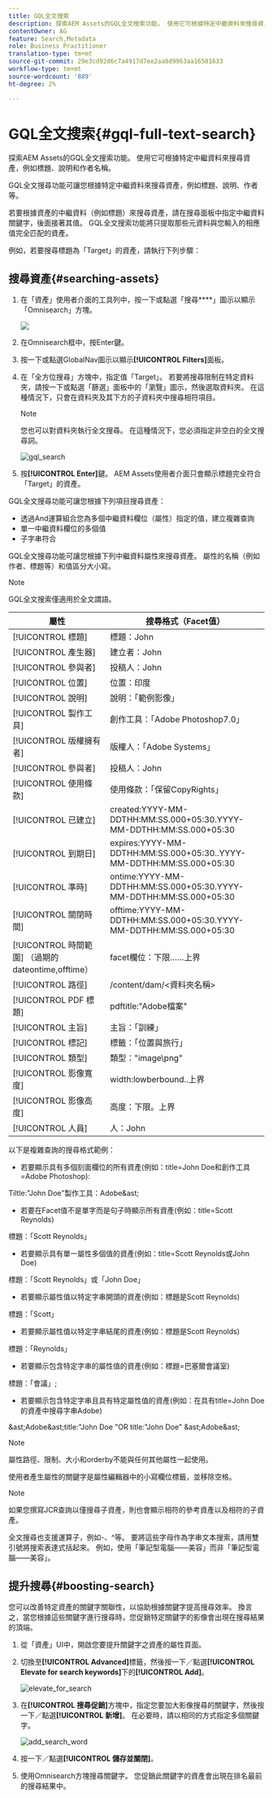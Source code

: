 ```yaml
---
title: GQL全文搜索
description: 探索AEM Assets的GQL全文搜索功能。 使用它可根據特定中繼資料來搜尋資產，例如標題、說明和作者名稱。
contentOwner: AG
feature: Search,Metadata
role: Business Practitioner
translation-type: tm+mt
source-git-commit: 29e3cd92d6c7a4917d7ee2aa8d9963aa16581633
workflow-type: tm+mt
source-wordcount: '889'
ht-degree: 2%

---
```



# GQL全文搜索{#gql-full-text-search}

探索AEM Assets的GQL全文搜索功能。 使用它可根據特定中繼資料來搜尋資產，例如標題、說明和作者名稱。

GQL全文搜尋功能可讓您根據特定中繼資料來搜尋資產，例如標題、說明、作者等。

若要根據資產的中繼資料（例如標題）來搜尋資產，請在搜尋面板中指定中繼資料關鍵字，後面接著其值。 GQL全文搜索功能將只提取那些元資料與您輸入的相應值完全匹配的資產。

例如，若要搜尋標題為「Target」的資產，請執行下列步驟：

## 搜尋資產{#searching-assets}

1. 在「資產」使用者介面的工具列中，按一下或點選「搜尋&#x200B;****」圖示以顯示「Omnisearch」方塊。

   ![](assets/do-not-localize/chlimage_1.png)

1. 在Omnisearch框中，按Enter鍵。
1. 按一下或點選GlobalNav圖示以顯示&#x200B;**[!UICONTROL Filters]**&#x200B;面板。
1. 在「全方位搜尋」方塊中，指定值「Target」。 若要將搜尋限制在特定資料夾，請按一下或點選「篩選」面板中的「瀏覽」圖示，然後選取資料夾。 在這種情況下，只會在資料夾及其下方的子資料夾中搜尋相符項目。

   >[!NOTE]
   >
   >您也可以對資料夾執行全文搜尋。 在這種情況下，您必須指定非空白的全文搜尋詞。

   ![gql_search](assets/gql_search.png)

1. 按&#x200B;**[!UICONTROL Enter]**&#x200B;鍵。 AEM Assets使用者介面只會顯示標題完全符合「Target」的資產。

GQL全文搜尋功能可讓您根據下列項目搜尋資產：

* 透過And運算組合您為多個中繼資料欄位（屬性）指定的值，建立複雜查詢
* 單一中繼資料欄位的多個值
* 子字串符合

GQL全文搜尋功能可讓您根據下列中繼資料屬性來搜尋資產。 屬性的名稱（例如作者、標題等）和值區分大小寫。

>[!NOTE]
>
>GQL全文搜索僅適用於全文謂語。

| 屬性 | 搜尋格式（Facet值） |
|---|---|
| [!UICONTROL 標題] | 標題：John |
| [!UICONTROL 產生器] | 建立者：John |
| [!UICONTROL 參與者] | 投稿人：John |
| [!UICONTROL 位置] | 位置：印度 |
| [!UICONTROL 說明] | 說明：「範例影像」 |
| [!UICONTROL 製作工具] | 創作工具：「Adobe Photoshop7.0」 |
| [!UICONTROL 版權擁有者] | 版權人：「Adobe Systems」 |
| [!UICONTROL 參與者] | 投稿人：John |
| [!UICONTROL 使用條款] | 使用條款：「保留CopyRights」 |
| [!UICONTROL 已建立] | created:YYYY-MM-DDTHH:MM:SS.000+05:30.YYYY-MM-DDTHH:MM:SS.000+05:30 |
| [!UICONTROL 到期日] | expires:YYYY-MM-DDTHH:MM:SS.000+05:30..YYYY-MM-DDTHH:MM:SS.000+05:30 |
| [!UICONTROL 準時] | ontime:YYYY-MM-DDTHH:MM:SS.000+05:30.YYYY-MM-DDTHH:MM:SS.000+05:30 |
| [!UICONTROL 關閉時間] | offtime:YYYY-MM-DDTHH:MM:SS.000+05:30.YYYY-MM-DDTHH:MM:SS.000+05:30 |
| [!UICONTROL 時間範圍] （過期的dateontime,offtime） | facet欄位：下限……上界 |
| [!UICONTROL 路徑] | /content/dam/&lt;資料夾名稱> |
| [!UICONTROL PDF 標題] | pdftitle:&quot;Adobe檔案&quot; |
| [!UICONTROL 主旨] | 主旨：「訓練」 |
| [!UICONTROL 標記] | 標籤：「位置與旅行」 |
| [!UICONTROL 類型] | 類型：&quot;image\png&quot; |
| [!UICONTROL 影像寬度] | width:lowberbound..上界 |
| [!UICONTROL 影像高度] | 高度：下限。上界 |
| [!UICONTROL 人員] | 人：John |

以下是複雜查詢的搜尋格式範例：

* 若要顯示具有多個刻面欄位的所有資產(例如：title=John Doe和創作工具=Adobe Photoshop):

Tiltle:&quot;John Doe&quot;製作工具：Adobe&amp;ast;

* 若要在Facet值不是單字而是句子時顯示所有資產(例如：title=Scott Reynolds)

標題：「Scott Reynolds」

* 若要顯示具有單一屬性多個值的資產(例如：title=Scott Reynolds或John Doe)

標題：「Scott Reynolds」或「John Doe」

* 若要顯示屬性值以特定字串開頭的資產(例如：標題是Scott Reynolds)

標題：「Scott」

* 若要顯示屬性值以特定字串結尾的資產(例如：標題是Scott Reynolds)

標題：「Reynolds」

* 若要顯示包含特定字串的屬性值的資產(例如：標題=巴塞爾會議室)

標題：「會議」;

* 若要顯示包含特定字串且具有特定屬性值的資產(例如：在具有title=John Doe的資產中搜尋字串Adobe)

&amp;ast;Adobe&amp;ast;title:&quot;John Doe &quot;OR title:&quot;John Doe&quot; &amp;ast;Adobe&amp;ast;

>[!NOTE]
>
>屬性路徑、限制、大小和orderby不能與任何其他屬性一起使用。
>
>使用者產生屬性的關鍵字是屬性編輯器中的小寫欄位標籤，並移除空格。


>[!NOTE]
>
>如果您撰寫JCR查詢以僅搜尋子資產，則也會顯示相符的參考資產以及相符的子資產。

全文搜尋也支援運算子，例如-、^等。 要將這些字母作為字串文本搜索，請用雙引號將搜索表達式括起來。 例如，使用「筆記型電腦——美容」而非「筆記型電腦——美容」。

## 提升搜尋{#boosting-search}

您可以改善特定資產的關鍵字關聯性，以協助根據關鍵字提高搜尋效率。 換言之，當您根據這些關鍵字進行搜尋時，您促銷特定關鍵字的影像會出現在搜尋結果的頂端。

1. 從「資產」UI中，開啟您要提升關鍵字之資產的屬性頁面。
1. 切換至&#x200B;**[!UICONTROL Advanced]**&#x200B;標籤，然後按一下／點選&#x200B;**[!UICONTROL Elevate for search keywords]**&#x200B;下的&#x200B;**[!UICONTROL Add]**。

   ![elevate_for_search](assets/elevate_for_search.png)

1. 在&#x200B;**[!UICONTROL 搜尋促銷]**&#x200B;方塊中，指定您要加大影像搜尋的關鍵字，然後按一下／點選&#x200B;**[!UICONTROL 新增]**。 在必要時，請以相同的方式指定多個關鍵字。

   ![add_search_word](assets/add_search_word.png)

1. 按一下／點選&#x200B;**[!UICONTROL 儲存並關閉]**。
1. 使用Omnisearch方塊搜尋關鍵字。 您促銷此關鍵字的資產會出現在排名最前的搜尋結果中。